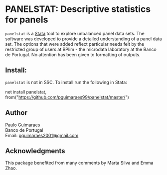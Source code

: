 # PANELSTAT: Descriptive statistics for panels

`panelstat` is a [Stata](http://www.stata.com/) tool to explore unbalanced panel data sets. The software was developed to provide a detailed understanding of a panel data set. The options that were added reflect particular needs felt by the restricted group of users at BPlim - the microdata laboratory at the Banco de Portugal.
No attention has been given to formatting of outputs.

## Install:

`panelstat` is not in SSC. To install run the following in Stata:

net install panelstat, from("https://github.com/pguimaraes99/panelstat/master/")

## Author

Paulo Guimaraes
<br>Banco de Portugal
<br>Email: pguimaraes2001@gmail.com

## Acknowledgments

This package benefited from many comments by Marta Silva and Emma Zhao.
